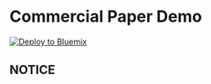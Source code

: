 # Commercial Paper Demo

[![Deploy to Bluemix](https://bluemix.net/deploy/button.png)](https://bluemix.net/deploy?repository=https://github.com/sararbe/EMCHAIN.git)

## NOTICE

